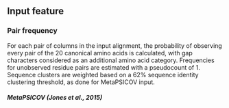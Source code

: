 
## Input feature 

### Pair frequency
For each pair of columns in the
input alignment, the probability of observing every pair of the 20 canonical amino acids is calculated, with gap characters considered as
an additional amino acid category. Frequencies for unobserved residue pairs are estimated with a pseudocount of 1. Sequence clusters
are weighted based on a 62% sequence identity clustering threshold,
as done for MetaPSICOV input.

##### MetaPSICOV (Jones et al., 2015)
